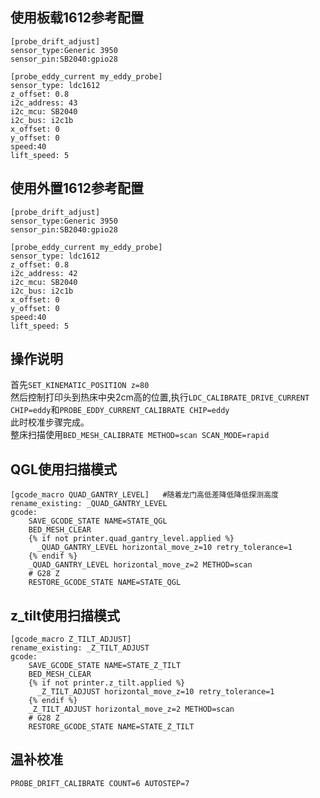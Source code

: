 ## 使用板载1612参考配置

```
[probe_drift_adjust]
sensor_type:Generic 3950
sensor_pin:SB2040:gpio28

[probe_eddy_current my_eddy_probe]
sensor_type: ldc1612
z_offset: 0.8
i2c_address: 43
i2c_mcu: SB2040
i2c_bus: i2c1b
x_offset: 0
y_offset: 0
speed:40
lift_speed: 5
```

## 使用外置1612参考配置

```
[probe_drift_adjust]
sensor_type:Generic 3950
sensor_pin:SB2040:gpio28

[probe_eddy_current my_eddy_probe]
sensor_type: ldc1612
z_offset: 0.8
i2c_address: 42
i2c_mcu: SB2040
i2c_bus: i2c1b
x_offset: 0
y_offset: 0
speed:40
lift_speed: 5
```

##  操作说明
首先`SET_KINEMATIC_POSITION z=80`  
然后控制打印头到热床中央2cm高的位置,执行`LDC_CALIBRATE_DRIVE_CURRENT CHIP=eddy`和`PROBE_EDDY_CURRENT_CALIBRATE CHIP=eddy`  
此时校准步骤完成。  
整床扫描使用`BED_MESH_CALIBRATE METHOD=scan SCAN_MODE=rapid`  

## QGL使用扫描模式
```
[gcode_macro QUAD_GANTRY_LEVEL]   #随着龙门高低差降低降低探测高度
rename_existing: _QUAD_GANTRY_LEVEL
gcode:
    SAVE_GCODE_STATE NAME=STATE_QGL
    BED_MESH_CLEAR
    {% if not printer.quad_gantry_level.applied %}
      _QUAD_GANTRY_LEVEL horizontal_move_z=10 retry_tolerance=1
    {% endif %}
    _QUAD_GANTRY_LEVEL horizontal_move_z=2 METHOD=scan
    # G28 Z
    RESTORE_GCODE_STATE NAME=STATE_QGL
```
## z_tilt使用扫描模式
```
[gcode_macro Z_TILT_ADJUST]
rename_existing: _Z_TILT_ADJUST
gcode:
    SAVE_GCODE_STATE NAME=STATE_Z_TILT
    BED_MESH_CLEAR
    {% if not printer.z_tilt.applied %}
      _Z_TILT_ADJUST horizontal_move_z=10 retry_tolerance=1
    {% endif %}
    _Z_TILT_ADJUST horizontal_move_z=2 METHOD=scan
    # G28 Z
    RESTORE_GCODE_STATE NAME=STATE_Z_TILT
```
## 温补校准
```
PROBE_DRIFT_CALIBRATE COUNT=6 AUTOSTEP=7
```
